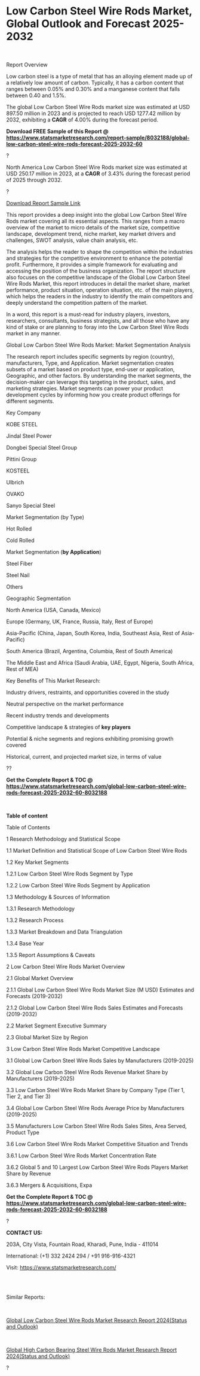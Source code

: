 <h1>Low Carbon Steel Wire Rods Market, Global Outlook and Forecast 2025-2032</h1><br/><p>Report Overview</p>
 
 
 
 <p>Low carbon steel is a type of metal that has an alloying element made up of a relatively low amount of carbon. Typically, it has a carbon content that ranges between 0.05% and 0.30% and a manganese content that falls between 0.40 and 1.5%.</p>
 
 
 
 <p>The global Low Carbon Steel Wire Rods market size was estimated at USD 897.50 million in 2023 and is projected to reach USD 1277.42 million by 2032, exhibiting a <strong>CAGR</strong> of 4.00% during the forecast period.</p>
 
 
 
 <div><b>Download FREE Sample of this Report @ <a href="https://www.statsmarketresearch.com/download-free-sample/8032188/global-low-carbon-steel-wire-rods-forecast-2025-2032-60">https://www.statsmarketresearch.com/report-sample/8032188/global-low-carbon-steel-wire-rods-forecast-2025-2032-60</a></b></div>
 
 
 
 <p>? </p>
 
 
 
 <p>North America Low Carbon Steel Wire Rods market size was estimated at USD 250.17 million in 2023, at a <strong>CAGR</strong> of 3.43% during the forecast period of 2025 through 2032.</p>
 
 
 
 <p>? </p>
 
 
 
 <p><a href="https://www.statsmarketresearch.com/download-free-sample/8032188/global-low-carbon-steel-wire-rods-forecast-2025-2032-60">Download Report Sample Link</a></p>
 
 
 
 <p>This report provides a deep insight into the global Low Carbon Steel Wire Rods market covering all its essential aspects. This ranges from a macro overview of the market to micro details of the market size, competitive landscape, development trend, niche market, key market drivers and challenges, SWOT analysis, value chain analysis, etc.</p>
 
 
 
 <p>The analysis helps the reader to shape the competition within the industries and strategies for the competitive environment to enhance the potential profit. Furthermore, it provides a simple framework for evaluating and accessing the position of the business organization. The report structure also focuses on the competitive landscape of the Global Low Carbon Steel Wire Rods Market, this report introduces in detail the market share, market performance, product situation, operation situation, etc. of the main players, which helps the readers in the industry to identify the main competitors and deeply understand the competition pattern of the market.</p>
 
 
 
 <p>In a word, this report is a must-read for industry players, investors, researchers, consultants, business strategists, and all those who have any kind of stake or are planning to foray into the Low Carbon Steel Wire Rods market in any manner.</p>
 
 
 
 <p>Global Low Carbon Steel Wire Rods Market: Market Segmentation Analysis</p>
 
 
 
 <p>The research report includes specific segments by region (country), manufacturers, Type, and Application. Market segmentation creates subsets of a market based on product type, end-user or application, Geographic, and other factors. By understanding the market segments, the decision-maker can leverage this targeting in the product, sales, and marketing strategies. Market segments can power your product development cycles by informing how you create product offerings for different segments.</p>
 
 
 
 <p>Key Company</p>
 
 
 
 <p>KOBE STEEL</p>
 
 
 
 <p>Jindal Steel Power</p>
 
 
 
 <p>Dongbei Special Steel Group</p>
 
 
 
 <p>Pittini Group</p>
 
 
 
 <p>KOSTEEL</p>
 
 
 
 <p>Ulbrich</p>
 
 
 
 <p>OVAKO</p>
 
 
 
 <p>Sanyo Special Steel</p>
 
 
 
 <p>Market Segmentation (by Type)</p>
 
 
 
 <p>Hot Rolled</p>
 
 
 
 <p>Cold Rolled</p>
 
 
 
 <p>Market Segmentation (<strong>by Application</strong>)</p>
 
 
 
 <p>Steel Fiber</p>
 
 
 
 <p>Steel Nail</p>
 
 
 
 <p>Others</p>
 
 
 
 <p>Geographic Segmentation</p>
 
 
 
 <p>North America (USA, Canada, Mexico)</p>
 
 
 
 <p>Europe (Germany, UK, France, Russia, Italy, Rest of Europe)</p>
 
 
 
 <p>Asia-Pacific (China, Japan, South Korea, India, Southeast Asia, Rest of Asia-Pacific)</p>
 
 
 
 <p>South America (Brazil, Argentina, Columbia, Rest of South America)</p>
 
 
 
 <p>The Middle East and Africa (Saudi Arabia, UAE, Egypt, Nigeria, South Africa, Rest of MEA)</p>
 
 
 
 <p>Key Benefits of This Market Research:</p>
 
 
 
 <p>Industry drivers, restraints, and opportunities covered in the study</p>
 
 
 
 <p>Neutral perspective on the market performance</p>
 
 
 
 <p>Recent industry trends and developments</p>
 
 
 
 <p>Competitive landscape & strategies of <strong>key players</strong></p>
 
 
 
 <p>Potential & niche segments and regions exhibiting promising growth covered</p>
 
 
 
 <p>Historical, current, and projected market size, in terms of value</p>
 
 
 
 <p>??</p>
 
 
 
 <div><b>Get the Complete Report & TOC @ <a href="https://www.statsmarketresearch.com/global-low-carbon-steel-wire-rods-forecast-2025-2032-60-8032188">https://www.statsmarketresearch.com/global-low-carbon-steel-wire-rods-forecast-2025-2032-60-8032188</a></b></div>
 
 
 
 <p><br />
 
 <b>Table of content</b></p>
 
 
 
 <p>Table of Contents<br />
 
 1 Research Methodology and Statistical Scope<br />
 
 1.1 Market Definition and Statistical Scope of Low Carbon Steel Wire Rods<br />
 
 1.2 Key Market Segments<br />
 
 1.2.1 Low Carbon Steel Wire Rods Segment by Type<br />
 
 1.2.2 Low Carbon Steel Wire Rods Segment by Application<br />
 
 1.3 Methodology & Sources of Information<br />
 
 1.3.1 Research Methodology<br />
 
 1.3.2 Research Process<br />
 
 1.3.3 Market Breakdown and Data Triangulation<br />
 
 1.3.4 Base Year<br />
 
 1.3.5 Report Assumptions & Caveats<br />
 
 2 Low Carbon Steel Wire Rods Market Overview<br />
 
 2.1 Global Market Overview<br />
 
 2.1.1 Global Low Carbon Steel Wire Rods Market Size (M USD) Estimates and Forecasts (2019-2032)<br />
 
 2.1.2 Global Low Carbon Steel Wire Rods Sales Estimates and Forecasts (2019-2032)<br />
 
 2.2 Market Segment Executive Summary<br />
 
 2.3 Global Market Size by Region<br />
 
 3 Low Carbon Steel Wire Rods Market Competitive Landscape<br />
 
 3.1 Global Low Carbon Steel Wire Rods Sales by Manufacturers (2019-2025)<br />
 
 3.2 Global Low Carbon Steel Wire Rods Revenue Market Share by Manufacturers (2019-2025)<br />
 
 3.3 Low Carbon Steel Wire Rods Market Share by Company Type (Tier 1, Tier 2, and Tier 3)<br />
 
 3.4 Global Low Carbon Steel Wire Rods Average Price by Manufacturers (2019-2025)<br />
 
 3.5 Manufacturers Low Carbon Steel Wire Rods Sales Sites, Area Served, Product Type<br />
 
 3.6 Low Carbon Steel Wire Rods Market Competitive Situation and Trends<br />
 
 3.6.1 Low Carbon Steel Wire Rods Market Concentration Rate<br />
 
 3.6.2 Global 5 and 10 Largest Low Carbon Steel Wire Rods Players Market Share by Revenue<br />
 
 3.6.3 Mergers & Acquisitions, Expa</p>
 
 
 
 <div><b>Get the Complete Report & TOC @ <a href="https://www.statsmarketresearch.com/global-low-carbon-steel-wire-rods-forecast-2025-2032-60-8032188">https://www.statsmarketresearch.com/global-low-carbon-steel-wire-rods-forecast-2025-2032-60-8032188</a></b></div>
 
 
 
 <p>? </p>
 
 
 
 <p><b>CONTACT US:</b><br />
 
 203A, City Vista, Fountain Road, Kharadi, Pune, India - 411014<br />
 
 International: (+1) 332 2424 294 / +91 916-916-4321<br />
 
 Visit: <a href="https://www.statsmarketresearch.com/">https://www.statsmarketresearch.com/</a><br />
 
 <br />
 
 <br />
 
 Similar Reports:<br />
 
 <br />
 
 <a href="https://www.statsmarketresearch.com/global-low-carbon-steel-wire-rods-2024-770-7938198">Global Low Carbon Steel Wire Rods Market Research Report 2024(Status and Outlook)</a><br />
 
 <br />
 
 <a href="https://www.statsmarketresearch.com/global-high-carbon-bearing-steel-wire-rods-2024-209-7914909">Global High Carbon Bearing Steel Wire Rods Market Research Report 2024(Status and Outlook)</a><br />
 
 ? </p>
